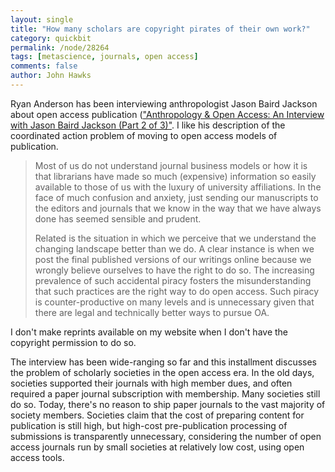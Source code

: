 ```yaml
---
layout: single 
title: "How many scholars are copyright pirates of their own work?" 
category: quickbit
permalink: /node/28264
tags: [metascience, journals, open access] 
comments: false 
author: John Hawks 
---
```


Ryan Anderson has been interviewing anthropologist Jason Baird Jackson about open access publication (<a href="http://savageminds.org/2011/11/11/anthropology-open-access-an-interview-with-jason-baird-jackson-part-2-of-3/#more-6320">"Anthropology & Open Access: An Interview with Jason Baird Jackson (Part 2 of 3)"</a>. I like his description of the coordinated action problem of moving to open access models of publication. 

<blockquote>Most of us do not understand journal business models or how it is that librarians have made so much (expensive) information so easily available to those of us with the luxury of university affiliations. In the face of much confusion and anxiety, just sending our manuscripts to the editors and journals that we know in the way that we have always done has seemed sensible and prudent.

Related is the situation in which we perceive that we understand the changing landscape better than we do. A clear instance is when we post the final published versions of our writings online because we wrongly believe ourselves to have the right to do so. The increasing prevalence of such accidental piracy fosters the misunderstanding that such practices are the right way to do open access. Such piracy is counter-productive on many levels and is unnecessary given that there are legal and technically better ways to pursue OA.</blockquote>

I don't make reprints available on my website when I don't have the copyright permission to do so.

The interview has been wide-ranging so far and this installment discusses the problem of scholarly societies in the open access era. In the old days, societies supported their journals with high member dues, and often required a paper journal subscription with membership. Many societies still do so. Today, there's no reason to ship paper journals to the vast majority of society members. Societies claim that the cost of preparing content for publication is still high, but high-cost pre-publication processing of submissions is transparently unnecessary, considering the number of open access journals run by small societies at relatively low cost, using open access tools. 



